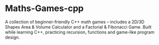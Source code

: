 # Maths-Games-cpp
A collection of beginner-friendly C++ math games – includes a 2D/3D Shapes Area &amp; Volume Calculator and a Factorial &amp; Fibonacci Game. Built while learning C++, practicing recursion, functions and game-like program design.
